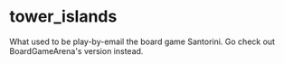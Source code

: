# tower_islands
What used to be play-by-email the board game Santorini. Go check out
BoardGameArena's version instead.
